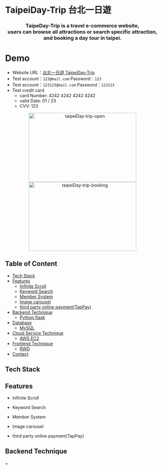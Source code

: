 # TaipeiDay-Trip 台北一日遊

<h3 align="center">
  TaipeDay-Trip is a travel e-commerce website,<br/>
  users can browse all attractions or search specific attraction, 
  and booking a day tour in taipei. 
</h3>

# Demo
+ Website URL：[台北一日遊 TaipeiDay-Trip](http://54.198.160.161:3000/)
+ Test account：`123@mail.com`  Password：`123`
+ Test account：`123123@mail.com`  Password：`123123`
+ Test credit card
    - card Number: 4242 4242 4242 4242
    - valid Date: 01 / 23
    - CVV: 123

<p align="center">
  <img src="https://user-images.githubusercontent.com/94620926/174255880-9021a5d5-0681-4a27-91b9-058f7832894f.gif" alt="taipeiDay-trip-open" width= "350" height = "225"/>
  <img src="https://user-images.githubusercontent.com/94620926/174261385-efbf7b4f-82d3-439e-9424-50b60dc16c25.gif" alt="taipeiDay-trip-booking" width= "350" height = "225"/>
</p>

## Table of Content ##
+ [Tech Stack](#tech-stack)
+ [Features](#features)
    + [Infinite Scroll](#scroll)
    + [Keyword Search](#keyword-search)
    + [Member System](#member-system)
    + [Image carousel](#image-carousel)
    + [third party online payment(TapPay)](#tappay)
+ [Backend Technique](#backend)
    + [Python flask](#python-flask)
+ [Database](#database)
    + [MySQL](#MySQL)
+ [Cloud Service Technique](#cloud)
     + [AWS EC2](#ec2) 
+ [Frontend Technique](#frontend)
    + [RWD](#rwd)
+ [Contact](#contact)

<a name="tech-stack"></a>
## Tech Stack


<a name="features"></a>
## Features
<a name="scroll"></a>
+ Infinite Scroll
<p>
<p/>

<a name="keyword-search"></a>
+ Keyword Search
<p>
<p/>

<a name="member-system"></a>
+ Member System
<p>
<p/>

<a name="image-carousel"></a>
+ Image carousel
<p>
<p/>

<a name="tappay"></a>
+ third party online payment(TapPay)
<p>
<p/>

## Backend Technique
<a name="backend"></a>
+ 
<p>
<p/>
